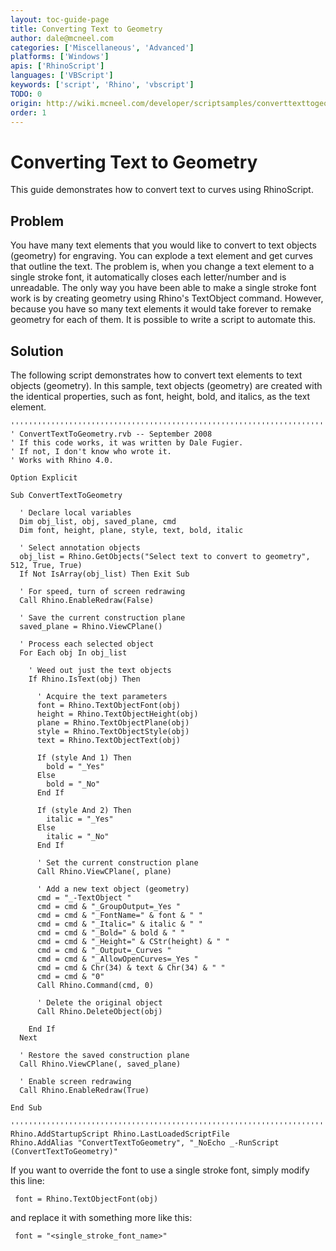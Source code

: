 ```yaml
---
layout: toc-guide-page
title: Converting Text to Geometry
author: dale@mcneel.com
categories: ['Miscellaneous', 'Advanced']
platforms: ['Windows']
apis: ['RhinoScript']
languages: ['VBScript']
keywords: ['script', 'Rhino', 'vbscript']
TODO: 0
origin: http://wiki.mcneel.com/developer/scriptsamples/converttexttogeometry
order: 1
---
```


# Converting Text to Geometry

 This guide demonstrates how to convert text to curves using RhinoScript.

## Problem

You have many text elements that you would like to convert to text objects (geometry) for engraving.  You can explode a text element and get curves that outline the text.  The problem is, when you change a text element to a single stroke font, it automatically closes each letter/number and is unreadable.  The only way you have been able to make a single stroke font work is by creating geometry using Rhino's TextObject command.  However, because you have so many text elements it would take forever to remake geometry for each of them.  It is possible to write a script to automate this.

## Solution

The following script demonstrates how to convert text elements to text objects (geometry).  In this sample, text objects (geometry) are created with the identical properties, such as font, height, bold, and italics, as the text element.  

```vbnet
'''''''''''''''''''''''''''''''''''''''''''''''''''''''''''''''''''''''''''''
' ConvertTextToGeometry.rvb -- September 2008
' If this code works, it was written by Dale Fugier.
' If not, I don't know who wrote it.
' Works with Rhino 4.0.

Option Explicit

Sub ConvertTextToGeometry

  ' Declare local variables
  Dim obj_list, obj, saved_plane, cmd
  Dim font, height, plane, style, text, bold, italic

  ' Select annotation objects
  obj_list = Rhino.GetObjects("Select text to convert to geometry", 512, True, True)
  If Not IsArray(obj_list) Then Exit Sub

  ' For speed, turn of screen redrawing
  Call Rhino.EnableRedraw(False)

  ' Save the current construction plane
  saved_plane = Rhino.ViewCPlane()

  ' Process each selected object
  For Each obj In obj_list

    ' Weed out just the text objects
    If Rhino.IsText(obj) Then

      ' Acquire the text parameters
      font = Rhino.TextObjectFont(obj)
      height = Rhino.TextObjectHeight(obj)
      plane = Rhino.TextObjectPlane(obj)
      style = Rhino.TextObjectStyle(obj)
      text = Rhino.TextObjectText(obj)

      If (style And 1) Then
        bold = "_Yes"
      Else
        bold = "_No"
      End If

      If (style And 2) Then
        italic = "_Yes"
      Else
        italic = "_No"
      End If

      ' Set the current construction plane
      Call Rhino.ViewCPlane(, plane)

      ' Add a new text object (geometry)
      cmd = "_-TextObject "
      cmd = cmd & "_GroupOutput=_Yes "
      cmd = cmd & "_FontName=" & font & " "
      cmd = cmd & "_Italic=" & italic & " "
      cmd = cmd & "_Bold=" & bold & " "
      cmd = cmd & "_Height=" & CStr(height) & " "
      cmd = cmd & "_Output=_Curves "
      cmd = cmd & "_AllowOpenCurves=_Yes "
      cmd = cmd & Chr(34) & text & Chr(34) & " "
      cmd = cmd & "0"
      Call Rhino.Command(cmd, 0)

      ' Delete the original object
      Call Rhino.DeleteObject(obj)

    End If
  Next

  ' Restore the saved construction plane      
  Call Rhino.ViewCPlane(, saved_plane)

  ' Enable screen redrawing
  Call Rhino.EnableRedraw(True)

End Sub

'''''''''''''''''''''''''''''''''''''''''''''''''''''''''''''''''''''''''''''
Rhino.AddStartupScript Rhino.LastLoadedScriptFile
Rhino.AddAlias "ConvertTextToGeometry", "_NoEcho _-RunScript (ConvertTextToGeometry)"
```

If you want to override the font to use a single stroke font, simply modify this line:

```vbnet
 font = Rhino.TextObjectFont(obj)
```

and replace it with something more like this:

```vbnet
 font = "<single_stroke_font_name>"
```
